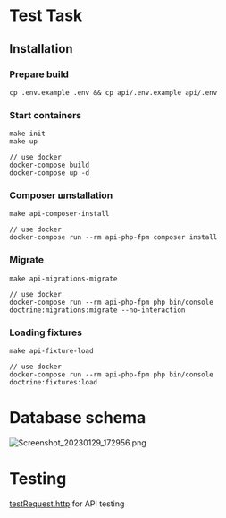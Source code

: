 # Test Task

## Installation
### Prepare build
    cp .env.example .env && cp api/.env.example api/.env

### Start containers
    make init
    make up
    
    // use docker
    docker-compose build
    docker-compose up -d

### Composer шnstallation
    make api-composer-install

    // use docker
    docker-compose run --rm api-php-fpm composer install

### Migrate
    make api-migrations-migrate

    // use docker
    docker-compose run --rm api-php-fpm php bin/console doctrine:migrations:migrate --no-interaction

### Loading fixtures
    make api-fixture-load

    // use docker
    docker-compose run --rm api-php-fpm php bin/console doctrine:fixtures:load

# Database schema
![Screenshot_20230129_172956.png](..%2F..%2F%D0%98%D0%B7%D0%BE%D0%B1%D1%80%D0%B0%D0%B6%D0%B5%D0%BD%D0%B8%D1%8F%2FScreenshot_20230129_172956.png)

# Testing
[testRequest.http](api%2FtestRequest.http) for API testing